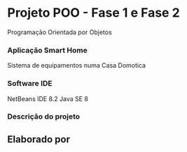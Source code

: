 # Projeto POO - Fase 1 e Fase 2
Programação Orientada por Objetos


### Aplicação Smart Home
Sistema de equipamentos numa Casa Domotica


### Software IDE
NetBeans IDE 8.2
Java SE 8


### Descrição do projeto



## Elaborado por 
